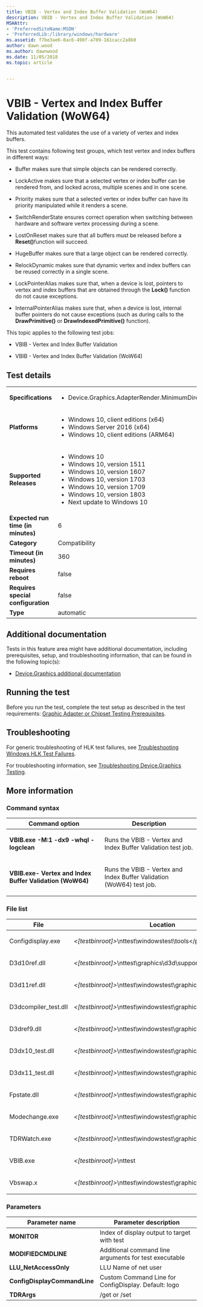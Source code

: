 ```yaml
---
title: VBIB - Vertex and Index Buffer Validation (WoW64)
description: VBIB - Vertex and Index Buffer Validation (WoW64)
MSHAttr:
- 'PreferredSiteName:MSDN'
- 'PreferredLib:/library/windows/hardware'
ms.assetid: f7be3ae6-8ac6-498f-a709-161cacc2a8b0
author: dawn.wood
ms.author: dawnwood
ms.date: 11/05/2018
ms.topic: article


---
```


# <span id="p_hlk_test.2747ed28-ba6b-4e8e-82bd-7cf61abb9109"></span>VBIB - Vertex and Index Buffer Validation (WoW64)


This automated test validates the use of a variety of vertex and index buffers.

This test contains following test groups, which test vertex and index buffers in different ways:

- Buffer makes sure that simple objects can be rendered correctly.

- LockActive makes sure that a selected vertex or index buffer can be rendered from, and locked across, multiple scenes and in one scene.

- Priority makes sure that a selected vertex or index buffer can have its priority manipulated while it renders a scene.

- SwitchRenderState ensures correct operation when switching between hardware and software vertex processing during a scene.

- LostOnReset makes sure that all buffers must be released before a <strong>Reset()</strong>function will succeed.

- HugeBuffer makes sure that a large object can be rendered correctly.

- RelockDynamic makes sure that dynamic vertex and index buffers can be reused correctly in a single scene.

- LockPointerAlias makes sure that, when a device is lost, pointers to vertex and index buffers that are obtained through the **Lock()** function do not cause exceptions.

- InternalPointerAlias makes sure that, when a device is lost, internal buffer pointers do not cause exceptions (such as during calls to the **DrawPrimitive()** or **DrawIndexedPrimitive()** function).

This topic applies to the following test jobs:

-   VBIB - Vertex and Index Buffer Validation

-   VBIB - Vertex and Index Buffer Validation (WoW64)

## Test details

|||
|---|---|
| **Specifications**  | <ul><li>Device.Graphics.AdapterRender.MinimumDirectXLevel</li></ul> |  
| **Platforms**   | <ul><li>Windows 10, client editions (x64)</li><li>Windows Server 2016 (x64)</li><li>Windows 10, client editions (ARM64)</li></ul> |
| **Supported Releases** | <ul><li>Windows 10</li><li>Windows 10, version 1511</li><li>Windows 10, version 1607</li><li>Windows 10, version 1703</li><li>Windows 10, version 1709</li><li>Windows 10, version 1803</li><li>Next update to Windows 10</li></ul> |
|**Expected run time (in minutes)**| 6 |
|**Category**| Compatibility |
|**Timeout (in minutes)**| 360 |
|**Requires reboot**| false |
|**Requires special configuration**| false |
|**Type**| automatic |



## <span id="Additional_documentation"></span><span id="additional_documentation"></span><span id="ADDITIONAL_DOCUMENTATION"></span>Additional documentation


Tests in this feature area might have additional documentation, including prerequisites, setup, and troubleshooting information, that can be found in the following topic(s):

-   [Device.Graphics additional documentation](device-graphics-additional-documentation.md)

## <span id="Running_the_test"></span><span id="running_the_test"></span><span id="RUNNING_THE_TEST"></span>Running the test


Before you run the test, complete the test setup as described in the test requirements: [Graphic Adapter or Chipset Testing Prerequisites](graphic-adapter-or-chipset-testing-prerequisites.md).

## <span id="Troubleshooting"></span><span id="troubleshooting"></span><span id="TROUBLESHOOTING"></span>Troubleshooting


For generic troubleshooting of HLK test failures, see [Troubleshooting Windows HLK Test Failures](../user/troubleshooting-windows-hlk-test-failures.md).

For troubleshooting information, see [Troubleshooting Device.Graphics Testing](troubleshooting-devicegraphics-testing.md).

## <span id="More_information"></span><span id="more_information"></span><span id="MORE_INFORMATION"></span>More information


### <span id="Command_syntax"></span><span id="command_syntax"></span><span id="COMMAND_SYNTAX"></span>Command syntax

<table>
<colgroup>
<col width="50%" />
<col width="50%" />
</colgroup>
<thead>
<tr class="header">
<th>Command option</th>
<th>Description</th>
</tr>
</thead>
<tbody>
<tr class="odd">
<td><p><strong>VBIB.exe -M:1 -dx9 -whql -logclean</strong></p></td>
<td><p>Runs the VBIB - Vertex and Index Buffer Validation test job.</p></td>
</tr>
<tr class="even">
<td><p><strong>VBIB.exe- Vertex and Index Buffer Validation (WoW64)</strong></p></td>
<td><p>Runs the VBIB - Vertex and Index Buffer Validation (WoW64) test job.</p></td>
</tr>
</tbody>
</table>



### <span id="File_list"></span><span id="file_list"></span><span id="FILE_LIST"></span>File list

<table>
<colgroup>
<col width="50%" />
<col width="50%" />
</colgroup>
<thead>
<tr class="header">
<th>File</th>
<th>Location</th>
</tr>
</thead>
<tbody>
<tr class="odd">
<td><p>Configdisplay.exe</p></td>
<td><p><em>&lt;[testbinroot]&gt;</em>\nttest\windowstest\tools&lt;/p&gt;</td>
</tr>
<tr class="even">
<td><p>D3d10ref.dll</p></td>
<td><p><em>&lt;[testbinroot]&gt;</em>\nttest\graphics\d3d\support&lt;/p&gt;</td>
</tr>
<tr class="odd">
<td><p>D3d11ref.dll</p></td>
<td><p><em>&lt;[testbinroot]&gt;</em>\nttest\windowstest\graphics\d3d\support&lt;/p&gt;</td>
</tr>
<tr class="even">
<td><p>D3dcompiler_test.dll</p></td>
<td><p><em>&lt;[testbinroot]&gt;</em>\nttest\windowstest\graphics\d3d\support&lt;/p&gt;</td>
</tr>
<tr class="odd">
<td><p>D3dref9.dll</p></td>
<td><p><em>&lt;[testbinroot]&gt;</em>\nttest\windowstest\graphics\d3d\support</p></td>
</tr>
<tr class="even">
<td><p>D3dx10_test.dll</p></td>
<td><p><em>&lt;[testbinroot]&gt;</em>\nttest\windowstest\graphics\d3d\support&lt;/p&gt;</td>
</tr>
<tr class="odd">
<td><p>D3dx11_test.dll</p></td>
<td><p><em>&lt;[testbinroot]&gt;</em>\nttest\windowstest\graphics\d3d\support&lt;/p&gt;</td>
</tr>
<tr class="even">
<td><p>Fpstate.dll</p></td>
<td><p><em>&lt;[testbinroot]&gt;</em>\nttest\windowstest\graphics\d3d\utility&lt;/p&gt;</td>
</tr>
<tr class="odd">
<td><p>Modechange.exe</p></td>
<td><p><em>&lt;[testbinroot]&gt;</em>\nttest\windowstest\graphics\d3d\utility&lt;/p&gt;</td>
</tr>
<tr class="even">
<td><p>TDRWatch.exe</p></td>
<td><p><em>&lt;[testbinroot]&gt;</em>\nttest\windowstest\graphics&lt;/p&gt;</td>
</tr>
<tr class="odd">
<td><p>VBIB.exe</p></td>
<td><p><em>&lt;[testbinroot]&gt;</em>\nttest</p></td>
</tr>
<tr class="even">
<td><p>Vbswap.x</p></td>
<td><p><em>&lt;[testbinroot]&gt;</em>\nttest\windowstest\graphics\d3d\conf&lt;/p&gt;</td>
</tr>
</tbody>
</table>



### <span id="Parameters"></span><span id="parameters"></span><span id="PARAMETERS"></span>Parameters

| Parameter name               | Parameter description                                 |
|------------------------------|-------------------------------------------------------|
| **MONITOR**                  | Index of display output to target with test           |
| **MODIFIEDCMDLINE**          | Additional command line arguments for test executable |
| **LLU\_NetAccessOnly**       | LLU Name of net user                                  |
| **ConfigDisplayCommandLine** | Custom Command Line for ConfigDisplay. Default: logo  |
| **TDRArgs**                  | /get or /set                                          |












